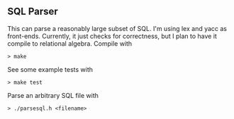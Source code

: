 ## SQL Parser

This can parse a reasonably large subset of SQL. I'm using lex and yacc as front-ends. Currently, it just checks for correctness, but I plan to have it compile to relational algebra. Compile with

```
> make
```

See some example tests with

```
> make test
```

Parse an arbitrary SQL file with

```
> ./parsesql.h <filename>
```